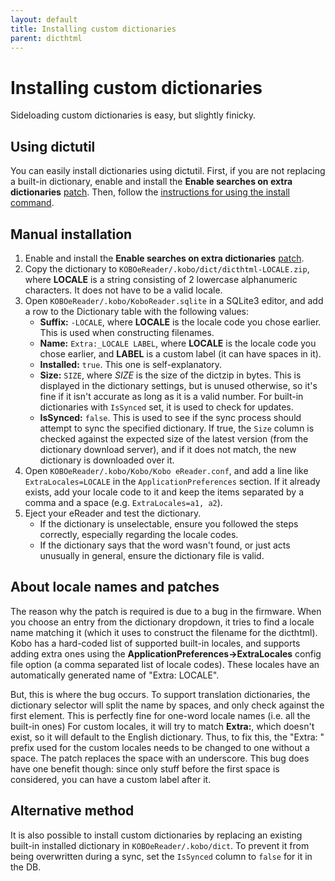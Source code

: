 ```yaml
---
layout: default
title: Installing custom dictionaries
parent: dicthtml
---
```


# Installing custom dictionaries
Sideloading custom dictionaries is easy, but slightly finicky.

## Using dictutil
You can easily install dictionaries using dictutil. First, if you are not replacing a built-in dictionary, enable and install the **Enable searches on extra dictionaries** [patch](https://pgaskin.net/kobopatch-patches). Then, follow the [instructions for using the install command](../dictutil/install).

## Manual installation
1. Enable and install the **Enable searches on extra dictionaries** [patch](https://pgaskin.net/kobopatch-patches).
2. Copy the dictionary to `KOBOeReader/.kobo/dict/dicthtml-LOCALE.zip`, where **LOCALE** is a string consisting of 2 lowercase alphanumeric characters. It does not have to be a valid locale.
3. Open `KOBOeReader/.kobo/KoboReader.sqlite` in a SQLite3 editor, and add a row to the Dictionary table with the following values:
    - **Suffix:** `-LOCALE`, where **LOCALE** is the locale code you chose earlier. This is used when constructing filenames.
    - **Name:** `Extra:_LOCALE LABEL`, where **LOCALE** is the locale code you chose earlier, and **LABEL** is a custom label (it can have spaces in it).
    - **Installed:** `true`. This one is self-explanatory.
    - **Size:** `SIZE`, where *SIZE* is the size of the dictzip in bytes. This is displayed in the dictionary settings, but is unused otherwise, so it's fine if it isn't accurate as long as it is a valid number. For built-in dictionaries with `IsSynced` set, it is used to check for updates.
    - **IsSynced:** `false`. This is used to see if the sync process should attempt to sync the specified dictionary. If true, the `Size` column is checked against the expected size of the latest version (from the dictionary download server), and if it does not match, the new dictionary is downloaded over it.
4. Open `KOBOeReader/.kobo/Kobo/Kobo eReader.conf`, and add a line like `ExtraLocales=LOCALE` in the `ApplicationPreferences` section. If it already exists, add your locale code to it and keep the items separated by a comma and a space (e.g. `ExtraLocales=a1, a2`).
5. Eject your eReader and test the dictionary.
    - If the dictionary is unselectable, ensure you followed the steps correctly, especially regarding the locale codes.
    - If the dictionary says that the word wasn't found, or just acts unusually in general, ensure the dictionary file is valid.

## About locale names and patches
The reason why the patch is required is due to a bug in the firmware. When you choose an entry from the dictionary dropdown, it tries to find a locale name matching it (which it uses to construct the filename for the dicthtml). Kobo has a hard-coded list of supported built-in locales, and supports adding extra ones using the **ApplicationPreferences->ExtraLocales** config file option (a comma separated list of locale codes). These locales have an automatically generated name of "Extra: LOCALE".

But, this is where the bug occurs. To support translation dictionaries, the dictionary selector will split the name by spaces, and only check against the first element. This is perfectly fine for one-word locale names (i.e. all the built-in ones) For custom locales, it will try to match **Extra:**, which doesn't exist, so it will default to the English dictionary. Thus, to fix this, the "Extra: " prefix used for the custom locales needs to be changed to one without a space. The patch replaces the space with an underscore. This bug does have one benefit though: since only stuff before the first space is considered, you can have a custom label after it.

## Alternative method
It is also possible to install custom dictionaries by replacing an existing built-in installed dictionary in `KOBOeReader/.kobo/dict`. To prevent it from being overwritten during a sync, set the `IsSynced` column to `false` for it in the DB.
